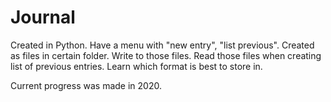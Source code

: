 # Journal
Created in Python. Have a menu with "new entry", "list previous". Created as
files in certain folder. Write to those files. Read those files when creating
list of previous entries. Learn which format is best to store in.

Current progress was made in 2020.
